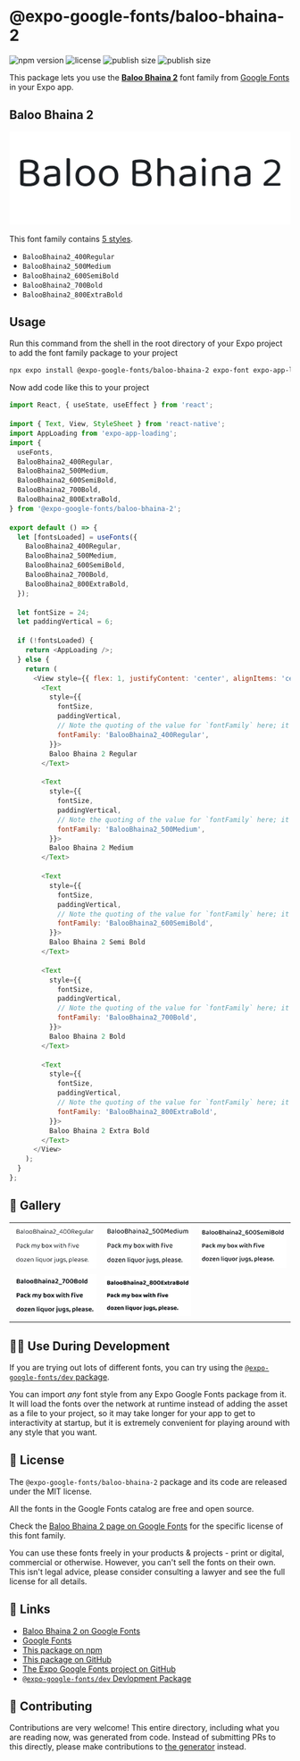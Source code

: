 # @expo-google-fonts/baloo-bhaina-2

![npm version](https://flat.badgen.net/npm/v/@expo-google-fonts/baloo-bhaina-2)
![license](https://flat.badgen.net/github/license/expo/google-fonts)
![publish size](https://flat.badgen.net/packagephobia/install/@expo-google-fonts/baloo-bhaina-2)
![publish size](https://flat.badgen.net/packagephobia/publish/@expo-google-fonts/baloo-bhaina-2)

This package lets you use the [**Baloo Bhaina 2**](https://fonts.google.com/specimen/Baloo+Bhaina+2) font family from [Google Fonts](https://fonts.google.com/) in your Expo app.

## Baloo Bhaina 2

![Baloo Bhaina 2](./font-family.png)

This font family contains [5 styles](#-gallery).

- `BalooBhaina2_400Regular`
- `BalooBhaina2_500Medium`
- `BalooBhaina2_600SemiBold`
- `BalooBhaina2_700Bold`
- `BalooBhaina2_800ExtraBold`

## Usage

Run this command from the shell in the root directory of your Expo project to add the font family package to your project
```sh
npx expo install @expo-google-fonts/baloo-bhaina-2 expo-font expo-app-loading
```

Now add code like this to your project
```js
import React, { useState, useEffect } from 'react';

import { Text, View, StyleSheet } from 'react-native';
import AppLoading from 'expo-app-loading';
import {
  useFonts,
  BalooBhaina2_400Regular,
  BalooBhaina2_500Medium,
  BalooBhaina2_600SemiBold,
  BalooBhaina2_700Bold,
  BalooBhaina2_800ExtraBold,
} from '@expo-google-fonts/baloo-bhaina-2';

export default () => {
  let [fontsLoaded] = useFonts({
    BalooBhaina2_400Regular,
    BalooBhaina2_500Medium,
    BalooBhaina2_600SemiBold,
    BalooBhaina2_700Bold,
    BalooBhaina2_800ExtraBold,
  });

  let fontSize = 24;
  let paddingVertical = 6;

  if (!fontsLoaded) {
    return <AppLoading />;
  } else {
    return (
      <View style={{ flex: 1, justifyContent: 'center', alignItems: 'center' }}>
        <Text
          style={{
            fontSize,
            paddingVertical,
            // Note the quoting of the value for `fontFamily` here; it expects a string!
            fontFamily: 'BalooBhaina2_400Regular',
          }}>
          Baloo Bhaina 2 Regular
        </Text>

        <Text
          style={{
            fontSize,
            paddingVertical,
            // Note the quoting of the value for `fontFamily` here; it expects a string!
            fontFamily: 'BalooBhaina2_500Medium',
          }}>
          Baloo Bhaina 2 Medium
        </Text>

        <Text
          style={{
            fontSize,
            paddingVertical,
            // Note the quoting of the value for `fontFamily` here; it expects a string!
            fontFamily: 'BalooBhaina2_600SemiBold',
          }}>
          Baloo Bhaina 2 Semi Bold
        </Text>

        <Text
          style={{
            fontSize,
            paddingVertical,
            // Note the quoting of the value for `fontFamily` here; it expects a string!
            fontFamily: 'BalooBhaina2_700Bold',
          }}>
          Baloo Bhaina 2 Bold
        </Text>

        <Text
          style={{
            fontSize,
            paddingVertical,
            // Note the quoting of the value for `fontFamily` here; it expects a string!
            fontFamily: 'BalooBhaina2_800ExtraBold',
          }}>
          Baloo Bhaina 2 Extra Bold
        </Text>
      </View>
    );
  }
};

```

## 🔡 Gallery


||||
|-|-|-|
|![BalooBhaina2_400Regular](./BalooBhaina2_400Regular.ttf.png)|![BalooBhaina2_500Medium](./BalooBhaina2_500Medium.ttf.png)|![BalooBhaina2_600SemiBold](./BalooBhaina2_600SemiBold.ttf.png)||
|![BalooBhaina2_700Bold](./BalooBhaina2_700Bold.ttf.png)|![BalooBhaina2_800ExtraBold](./BalooBhaina2_800ExtraBold.ttf.png)|||


## 👩‍💻 Use During Development

If you are trying out lots of different fonts, you can try using the [`@expo-google-fonts/dev` package](https://github.com/expo/google-fonts/tree/master/font-packages/dev#readme).

You can import *any* font style from any Expo Google Fonts package from it. It will load the fonts
over the network at runtime instead of adding the asset as a file to your project, so it may take longer
for your app to get to interactivity at startup, but it is extremely convenient
for playing around with any style that you want.

## 📖 License

The `@expo-google-fonts/baloo-bhaina-2` package and its code are released under the MIT license.

All the fonts in the Google Fonts catalog are free and open source.

Check the [Baloo Bhaina 2 page on Google Fonts](https://fonts.google.com/specimen/Baloo+Bhaina+2) for the specific license of this font family.

You can use these fonts freely in your products & projects - print or digital, commercial or otherwise. However, you can't sell the fonts on their own. This isn't legal advice, please consider consulting a lawyer and see the full license for all details.

## 🔗 Links

- [Baloo Bhaina 2 on Google Fonts](https://fonts.google.com/specimen/Baloo+Bhaina+2)
- [Google Fonts](https://fonts.google.com/)
- [This package on npm](https://www.npmjs.com/package/@expo-google-fonts/baloo-bhaina-2)
- [This package on GitHub](https://github.com/expo/google-fonts/tree/master/font-packages/baloo-bhaina-2)
- [The Expo Google Fonts project on GitHub](https://github.com/expo/google-fonts)
- [`@expo-google-fonts/dev` Devlopment Package](https://github.com/expo/google-fonts/tree/master/font-packages/dev)

## 🤝 Contributing

Contributions are very welcome! This entire directory, including what you are reading now, was generated from code. Instead of submitting PRs to this directly, please make contributions to [the generator](https://github.com/expo/google-fonts/tree/master/packages/generator) instead.

